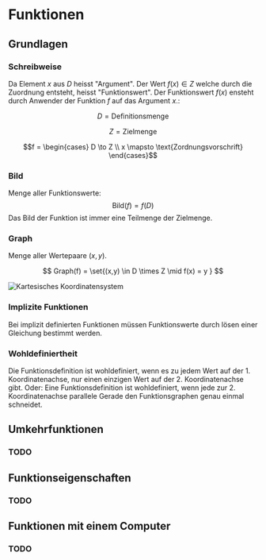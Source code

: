 
# Funktionen
## Grundlagen

### Schreibweise
Da Element $x$ aus $D$ heisst "Argument". Der Wert $f(x) \in Z$ welche durch die Zuordnung entsteht, heisst "Funktionswert".
Der Funktionswert $f(x)$ ensteht durch Anwender der Funktion $f$ auf das Argument $x$.:

$$ D = \text{Definitionsmenge} $$

$$ Z = \text{Zielmenge}$$

```math
f =
  \begin{cases}
    D \to Z \\
    x \mapsto \text{Zordnungsvorschrift}
  \end{cases}
```


### Bild
Menge aller Funktionswerte:
$$\text{Bild}(f) = f(D)$$
Das Bild der Funktion ist immer eine Teilmenge der Zielmenge.

### Graph
Menge aller Wertepaare $(x,y)$.

$$ Graph(f) = \set{(x,y) \in D \times Z \mid f(x) = y } $$

![Kartesisches Koordinatensystem](https://www.grund-wissen.de/mathematik/_images/koordinatensystem-kartesisch.png)

### Implizite Funktionen
Bei implizit definierten Funktionen müssen Funktionswerte durch lösen einer Gleichung bestimmt werden.

### Wohldefiniertheit
Die Funktionsdefinition ist wohldefiniert, wenn es zu jedem Wert auf der 1. Koordinatenachse, 
nur einen einzigen Wert auf der 2. Koordinatenachse gibt.
Oder: Eine Funktionsdefinition ist wohldefiniert,
wenn jede zur 2. Koordinatenachse parallele Gerade den Funktionsgraphen genau einmal schneidet.

## Umkehrfunktionen
### TODO

## Funktionseigenschaften
### TODO

## Funktionen mit einem Computer
### TODO
